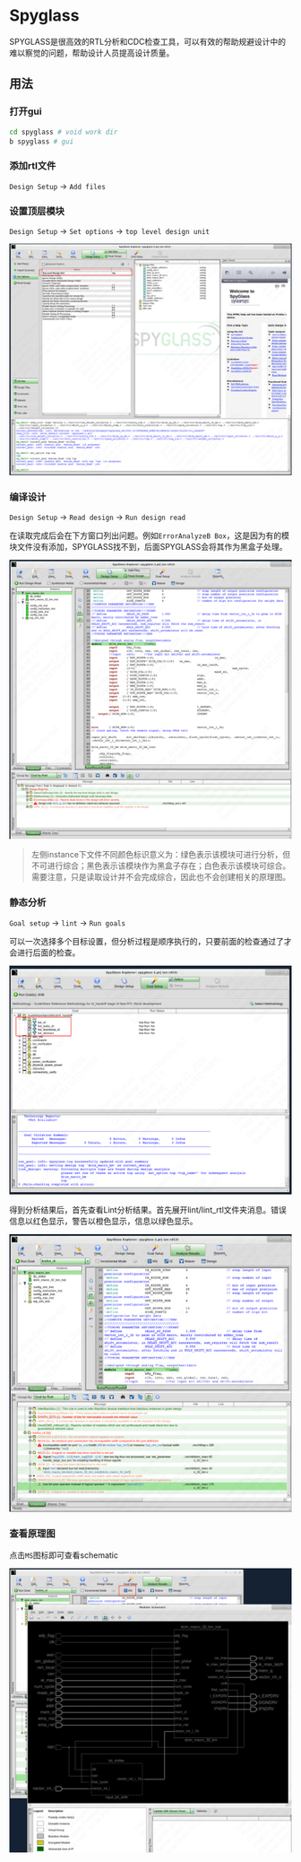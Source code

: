 # Spyglass

SPYGLASS是很高效的RTL分析和CDC检查工具，可以有效的帮助规避设计中的难以察觉的问题，帮助设计人员提高设计质量。

## 用法

### 打开gui

```bash
cd spyglass # void work dir
b spyglass # gui
```

### 添加rtl文件

`Design Setup` -> `Add files`

### 设置顶层模块

`Design Setup` -> `Set options` -> `top level design unit`

![1](images/spyglass1.jpg)

### 编译设计

`Design Setup` -> `Read design` -> `Run design read`

在读取完成后会在下方窗口列出问题。例如`ErrorAnalyzeB Box`，这是因为有的模块文件没有添加，SPYGLASS找不到，后面SPYGLASS会将其作为黑盒子处理。

![2](images/spyglass2.jpg)

> 左侧instance下文件不同颜色标识意义为：绿色表示该模块可进行分析，但不可进行综合；黑色表示该模块作为黑盒子存在；白色表示该模块可综合。需要注意，只是读取设计并不会完成综合，因此也不会创建相关的原理图。

### 静态分析

`Goal setup` -> `lint` -> `Run goals`

可以一次选择多个目标设置，但分析过程是顺序执行的，只要前面的检查通过了才会进行后面的检查。

![3](images/spyglass3.jpg)

得到分析结果后，首先查看Lint分析结果。首先展开lint/lint_rtl文件夹消息。错误信息以红色显示，警告以橙色显示，信息以绿色显示。

![4](images/spyglass4.jpg)

### 查看原理图

点击`MS`图标即可查看schematic

![5](images/spyglass5.jpg)



